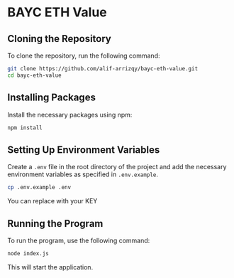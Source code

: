 # BAYC ETH Value

## Cloning the Repository

To clone the repository, run the following command:

```sh
git clone https://github.com/alif-arrizqy/bayc-eth-value.git
cd bayc-eth-value
```

## Installing Packages

Install the necessary packages using npm:

```sh
npm install
```

## Setting Up Environment Variables

Create a `.env` file in the root directory of the project and add the necessary environment variables as specified in `.env.example`.

```sh
cp .env.example .env
```
You can replace with your KEY

## Running the Program

To run the program, use the following command:

```sh
node index.js
```

This will start the application.

